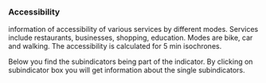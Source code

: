 ### Accessibility
information of accessibility of various services by different modes. Services include restaurants, businesses, shopping, education. Modes are bike, car and walking.
The accessibility is calculated for 5 min isochrones.

Below you find the subindicators being part of the indicator. By clicking on subindicator box you will get information about the single subindicators.